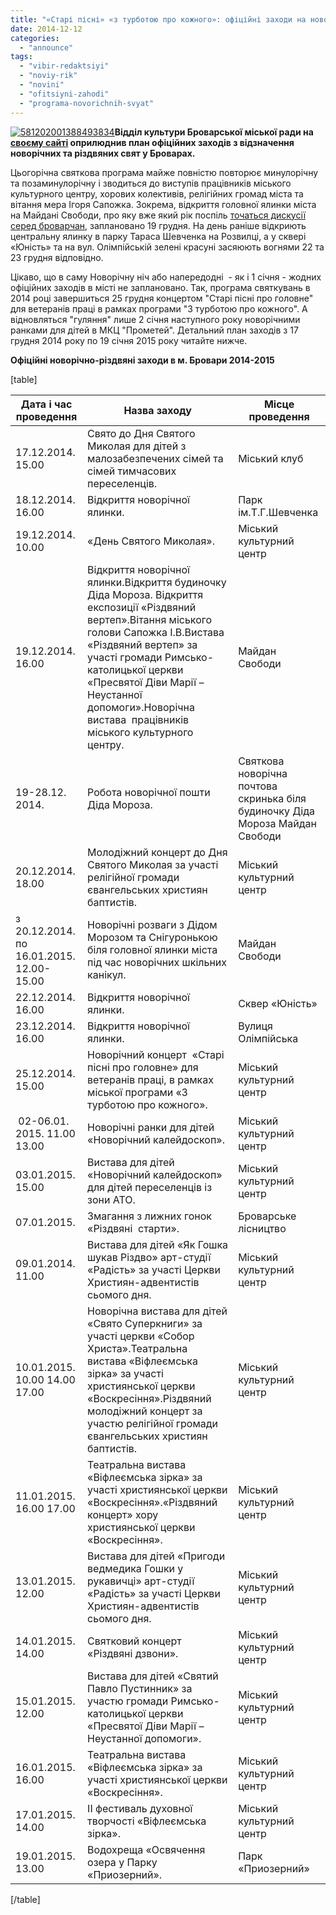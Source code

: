 ```yaml
---
title: "«Старі пісні» «з турботою про кожного»: офіційні заходи на новорічні свята у Броварах"
date: 2014-12-12
categories: 
  - "announce"
tags: 
  - "vibir-redaktsiyi"
  - "noviy-rik"
  - "novini"
  - "ofitsiyni-zahodi"
  - "programa-novorichnih-svyat"
---
```


[![581202001388493834](https://mpz.brovary.org/wp-content/uploads/2014/12/5812020013884938341.jpeg)](https://mpz.brovary.org/wp-content/uploads/2014/12/5812020013884938341.jpeg)**Відділ культури Броварської міської ради на [своєму сайті](http://www.kulturabr.kiev.ua/) оприлюднив план офіційних заходів з відзначення новорічних та різдвяних свят у Броварах.**

Цьогорічна святкова програма майже повністю повторює минулорічну та позаминулорічну і зводиться до виступів працівників міського культурного центру, хорових колективів, релігійних громад міста та вітання мера Ігоря Сапожка. Зокрема, відкриття головної ялинки міста на Майдані Свободи, про яку вже який рік поспіль [точаться дискусії серед броварчан](https://www.facebook.com/photo.php?fbid=896829563673988&set=gm.944866548876645&type=1&theater), заплановано 19 грудня. На день раніше відкриють центральну ялинку в парку Тараса Шевченка на Розвилці, а у сквері «Юність» та на вул. Олімпійській зелені красуні засяюють вогнями 22 та 23 грудня відповідно.

Цікаво, що в саму Новорічну ніч або напередодні  - як і 1 січня - жодних офіційних заходів в місті не заплановано. Так, програма святкувань в 2014 році завершиться 25 грудня концертом "Старі пісні про головне" для ветеранів праці в рамках програми "З турботою про кожного". А відновляться "гуляння" лише 2 січня наступного року новорічними ранками для дітей в МКЦ "Прометей". Детальний план заходів з 17 грудня 2014 року по 19 січня 2015 року читайте нижче.

**Офіційні новорічно-різдвяні заходи в м. Бровари 2014-2015**

\[table\]

|   **Дата і час проведення**   |   **Назва заходу**   |   **Місце проведення**   |
| --- | --- | --- |
|   17.12.2014. 15.00   | Свято до Дня Святого Миколая для дітей з малозабезпечених сімей та сімей тимчасових переселенців. |   Міський клуб   |
|   18.12.2014. 16.00   | Відкриття новорічної ялинки. |   Парк ім.Т.Г.Шевченка   |
|   19.12.2014. 10.00   | «День Святого Миколая». |   Міський культурний центр   |
|   19.12.2014. 16.00   | Відкриття новорічної ялинки.Відкриття будиночку Діда Мороза. Відкриття експозиції «Різдвяний вертеп».Вітання міського голови Сапожка І.В.Вистава «Різдвяний вертеп» за участі громади Римсько-католицької церкви «Пресвятої Діви Марії – Неустанної допомоги».Новорічна вистава  працівників міського культурного центру.    |   Майдан Свободи   |
|   19-28.12. 2014. | Робота новорічної пошти Діда Мороза. | Святкова новорічна почтова скринька біля будиночку Діда Мороза  Майдан Свободи   |
|   20.12.2014. 18.00   | Молодіжний концерт до Дня Святого Миколая за участі релігійної громади євангельських християн баптистів. |   Міський культурний центр   |
|   з 20.12.2014. по  16.01.2015. 12.00-15.00   | Новорічні розваги з Дідом Морозом та Снігуронькою біля головної ялинки міста під час новорічних шкільних канікул. |   Майдан Свободи   |
|   22.12.2014. 16.00   | Відкриття новорічної ялинки. |   Сквер «Юність»   |
|   23.12.2014. 16.00   | Відкриття новорічної ялинки. |   Вулиця Олімпійська   |
|   25.12.2014. 15.00   | Новорічний концерт  «Старі пісні про головне» для ветеранів праці, в рамках міської програми «З турботою про кожного». |   Міський культурний центр   |
|    02-06.01. 2015. 11.00  13.00   | Новорічні ранки для дітей «Новорічний калейдоскоп». |   Міський культурний центр   |
|   03.01.2015. 15.00   | Вистава для дітей «Новорічний калейдоскоп» для дітей переселенців із зони АТО. |   Міський культурний центр   |
|   07.01.2015. | Змагання з лижних гонок «Різдвяні  старти». |   Броварське лісництво   |
|   09.01.2014. 11.00   | Вистава для дітей «Як Гошка шукав Різдво» арт-студії «Радість» за участі Церкви Християн-адвентистів сьомого дня. |   Міський культурний центр   |
|   10.01.2015. 10.00  14.00  17.00   | Новорічна вистава для дітей «Свято Суперкниги» за участі церкви «Собор Христа».Театральна вистава «Віфлеємська зірка» за участі християнської церкви «Воскресіння».Різдвяний молодіжний концерт за участю релігійної громади євангельських християн баптистів. |   Міський культурний центр   |
|   11.01.2015. 16.00  17.00   | Театральна вистава «Віфлеємська зірка» за участі християнської церкви «Воскресіння».«Різдвяний концерт» хору християнської церкви «Воскресіння». |   Міський культурний центр   |
|   13.01.2015. 12.00   | Вистава для дітей «Пригоди ведмедика Гошки у рукавичці» арт-студії «Радість» за участі Церкви Християн-адвентистів сьомого дня. |   Міський культурний центр   |
|   14.01.2015. 14.00   | Святковий концерт «Різдвяні дзвони». |   Міський культурний центр   |
|   15.01.2015. 12.00   | Вистава для дітей «Святий Павло Пустинник» за участю громади Римсько-католицької церкви «Пресвятої Діви Марії – Неустанної допомоги». |   Міський культурний центр   |
|   16.01.2015. 16.00   | Театральна вистава «Віфлеємська зірка» за участі християнської церкви «Воскресіння». |   Міський культурний центр   |
|   17.01.2015. 14.00   | ІІ фестиваль духовної творчості «Віфлеємська зірка». |   Міський культурний центр   |
|   19.01.2015. 13.00   | Водохреща «Освячення озера у Парку «Приозерний». |   Парк «Приозерний»   |

\[/table\]
